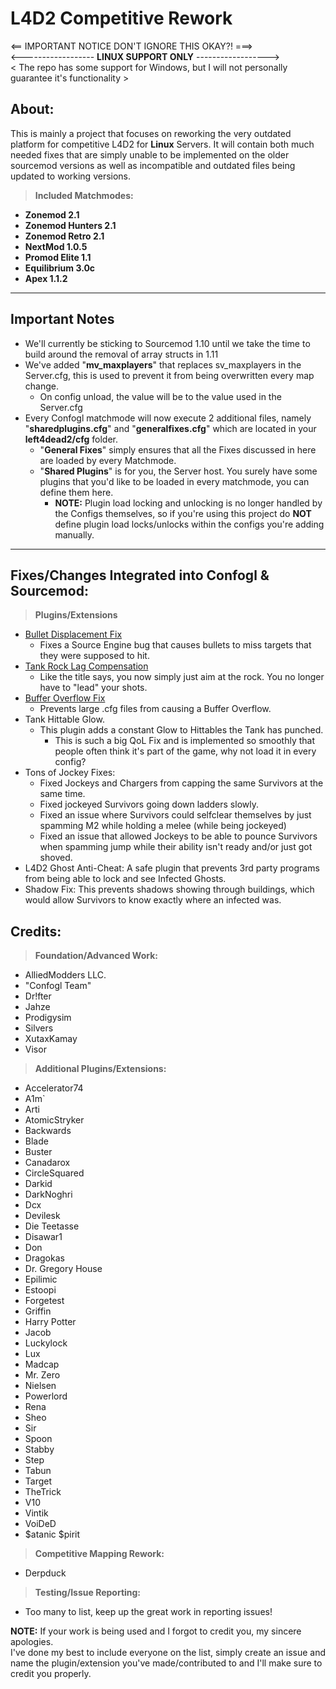# **L4D2 Competitive Rework**

<== IMPORTANT NOTICE DON'T IGNORE THIS OKAY?! ===>  
<------------------ **LINUX SUPPORT ONLY** ------------------>  
< The repo has some support for Windows, but I will not personally guarantee it's functionality >

## **About:**

This is mainly a project that focuses on reworking the very outdated platform for competitive L4D2 for **Linux** Servers.
It will contain both much needed fixes that are simply unable to be implemented on the older sourcemod versions as well as incompatible and outdated files being updated to working versions.

> **Included Matchmodes:**
* **Zonemod 2.1**
* **Zonemod Hunters 2.1**
* **Zonemod Retro 2.1**
* **NextMod 1.0.5**
* **Promod Elite 1.1**
* **Equilibrium 3.0c**
* **Apex 1.1.2**

---

## **Important Notes**
* We'll currently be sticking to Sourcemod 1.10 until we take the time to build around the removal of array structs in 1.11
* We've added "**mv_maxplayers**" that replaces sv_maxplayers in the Server.cfg, this is used to prevent it from being overwritten every map change.
  * On config unload, the value will be to the value used in the Server.cfg
* Every Confogl matchmode will now execute 2 additional files, namely "**sharedplugins.cfg**" and "**generalfixes.cfg**" which are located in your **left4dead2/cfg** folder.
  * "**General Fixes**" simply ensures that all the Fixes discussed in here are loaded by every Matchmode.
  * "**Shared Plugins**" is for you, the Server host. You surely have some plugins that you'd like to be loaded in every matchmode, you can define them here. 
    * **NOTE:** Plugin load locking and unlocking is no longer handled by the Configs themselves, so if you're using this project do **NOT** define plugin load locks/unlocks within the configs you're adding manually.

---

## **Fixes/Changes Integrated into Confogl & Sourcemod:**

> **Plugins/Extensions**
* [Bullet Displacement Fix](https://forums.alliedmods.net/showthread.php?t=315405)
  * Fixes a Source Engine bug that causes bullets to miss targets that they were supposed to hit.
* [Tank Rock Lag Compensation](https://forums.alliedmods.net/showthread.php?p=2646073)
  * Like the title says, you now simply just aim at the rock. You no longer have to "lead" your shots.
* [Buffer Overflow Fix](https://forums.alliedmods.net/showthread.php?p=2607757)
  * Prevents large .cfg files from causing a Buffer Overflow.
* Tank Hittable Glow.
  * This plugin adds a constant Glow to Hittables the Tank has punched.
    * This is such a big QoL Fix and is implemented so smoothly that people often think it's part of the game, why not load it in every config?
* Tons of Jockey Fixes:
  * Fixed Jockeys and Chargers from capping the same Survivors at the same time.
  * Fixed jockeyed Survivors going down ladders slowly.
  * Fixed an issue where Survivors could selfclear themselves by just spamming M2 while holding a melee (while being jockeyed)
  * Fixed an issue that allowed Jockeys to be able to pounce Survivors when spamming jump while their ability isn't ready and/or just got shoved.
* L4D2 Ghost Anti-Cheat: A safe plugin that prevents 3rd party programs from being able to lock and see Infected Ghosts.
* Shadow Fix: This prevents shadows showing through buildings, which would allow Survivors to know exactly where an infected was.
	
## **Credits:**

> **Foundation/Advanced Work:**
* AlliedModders LLC.
* "Confogl Team"
* Dr!fter
* Jahze
* Prodigysim
* Silvers
* XutaxKamay
* Visor

> **Additional Plugins/Extensions:**
* Accelerator74
* A1m`
* Arti 
* AtomicStryker 
* Backwards
* Blade 
* Buster
* Canadarox 
* CircleSquared 
* Darkid 
* DarkNoghri
* Dcx 
* Devilesk
* Die Teetasse 
* Disawar1 
* Don 
* Dragokas
* Dr. Gregory House
* Epilimic 
* Estoopi 
* Forgetest
* Griffin 
* Harry Potter
* Jacob 
* Luckylock 
* Lux
* Madcap
* Mr. Zero
* Nielsen
* Powerlord
* Rena
* Sheo
* Sir
* Spoon
* Stabby 
* Step 
* Tabun
* Target
* TheTrick
* V10 
* Vintik
* VoiDeD
* $atanic $pirit

> **Competitive Mapping Rework:**
* Derpduck

> **Testing/Issue Reporting:**
* Too many to list, keep up the great work in reporting issues!

**NOTE:** If your work is being used and I forgot to credit you, my sincere apologies.  
I've done my best to include everyone on the list, simply create an issue and name the plugin/extension you've made/contributed to and I'll make sure to credit you properly.
